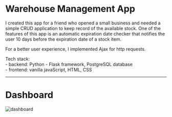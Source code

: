 # Warehouse Management App

I created this app for a friend who opened a small business and needed a simple CRUD application 
to keep record of the available stock. One of the features of this app is an automatic expiration date
checker that notifies the user 10 days before the expiration date of a stock item.

For a better user experience, I implemented Ajax for http requests.

Tech stack: <br />
        - backend: Python - Flask framework, PostgreSQL database <br />
        - frontend: vanilla javaScript, HTML, CSS
______________________________________________________________________________________________________________________________________

# Dashboard

![dashboard](https://user-images.githubusercontent.com/75533746/131020093-722159a1-230a-40b4-a631-6fd9bb10546d.png)
